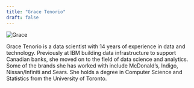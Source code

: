 ```yaml
---
title: "Grace Tenorio"
draft: false
---
```


<div class="about">
    <div class="image"><img alt="Grace" src="/images/grace.jpg" /></div> 
    <p class="profile">
    Grace Tenorio is a data scientist with 14 years of experience in data and technology. Previously at IBM building data infrastructure to support Canadian banks, she moved on to the field of data science and analytics. Some of the brands she has worked with include McDonald’s, Indigo, Nissan/Infiniti and Sears. She holds a degree in Computer Science and Statistics from the University of Toronto.
    </p>
</div>
